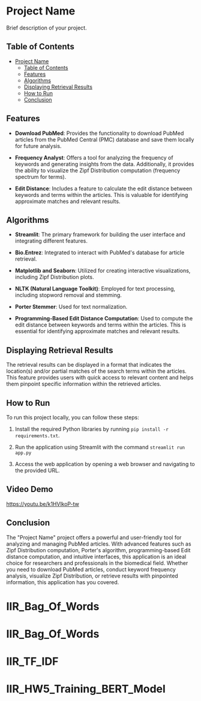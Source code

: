 # Project Name

Brief description of your project.

## Table of Contents

- [Project Name](#project-name)
  - [Table of Contents](#table-of-contents)
  - [Features](#features)
  - [Algorithms](#algorithms)
  - [Displaying Retrieval Results](#displaying-retrieval-results)
  - [How to Run](#how-to-run)
  - [Conclusion](#conclusion)

## Features

- **Download PubMed**: Provides the functionality to download PubMed articles from the PubMed Central (PMC) database and save them locally for future analysis.

- **Frequency Analyst**: Offers a tool for analyzing the frequency of keywords and generating insights from the data. Additionally, it provides the ability to visualize the Zipf Distribution computation (frequency spectrum for terms).

- **Edit Distance**: Includes a feature to calculate the edit distance between keywords and terms within the articles. This is valuable for identifying approximate matches and relevant results.

## Algorithms

- **Streamlit**: The primary framework for building the user interface and integrating different features.

- **Bio.Entrez**: Integrated to interact with PubMed's database for article retrieval.

- **Matplotlib and Seaborn**: Utilized for creating interactive visualizations, including Zipf Distribution plots.

- **NLTK (Natural Language Toolkit)**: Employed for text processing, including stopword removal and stemming.

- **Porter Stemmer**: Used for text normalization.

- **Programming-Based Edit Distance Computation**: Used to compute the edit distance between keywords and terms within the articles. This is essential for identifying approximate matches and relevant results.

## Displaying Retrieval Results

The retrieval results can be displayed in a format that indicates the location(s) and/or partial matches of the search terms within the articles. This feature provides users with quick access to relevant content and helps them pinpoint specific information within the retrieved articles.

## How to Run

To run this project locally, you can follow these steps:

1. Install the required Python libraries by running `pip install -r requirements.txt`.

2. Run the application using Streamlit with the command `streamlit run app.py`

3. Access the web application by opening a web browser and navigating to the provided URL.

## Video Demo
https://youtu.be/k1HVlkoP-tw

## Conclusion

The "Project Name" project offers a powerful and user-friendly tool for analyzing and managing PubMed articles. With advanced features such as Zipf Distribution computation, Porter's algorithm, programming-based Edit distance computation, and intuitive interfaces, this application is an ideal choice for researchers and professionals in the biomedical field. Whether you need to download PubMed articles, conduct keyword frequency analysis, visualize Zipf Distribution, or retrieve results with pinpointed information, this application has you covered.
# IIR_Bag_Of_Words
# IIR_Bag_Of_Words
# IIR_TF_IDF
# IIR_HW5_Training_BERT_Model
